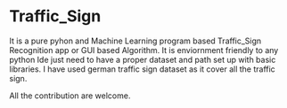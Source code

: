 # Traffic_Sign
It is a pure pyhon and Machine Learning program based Traffic_Sign Recognition app or GUI based Algorithm.
It is enviornment friendly to any python Ide just need to have a proper dataset and path set up with basic libraries.
I have used german traffic sign dataset as it cover all the traffic sign.

All the contribution are welcome.
